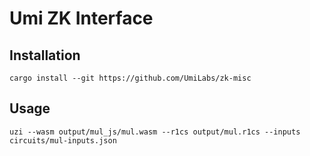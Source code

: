 # Umi ZK Interface

## Installation
```
cargo install --git https://github.com/UmiLabs/zk-misc
```

## Usage
```
uzi --wasm output/mul_js/mul.wasm --r1cs output/mul.r1cs --inputs circuits/mul-inputs.json
```
